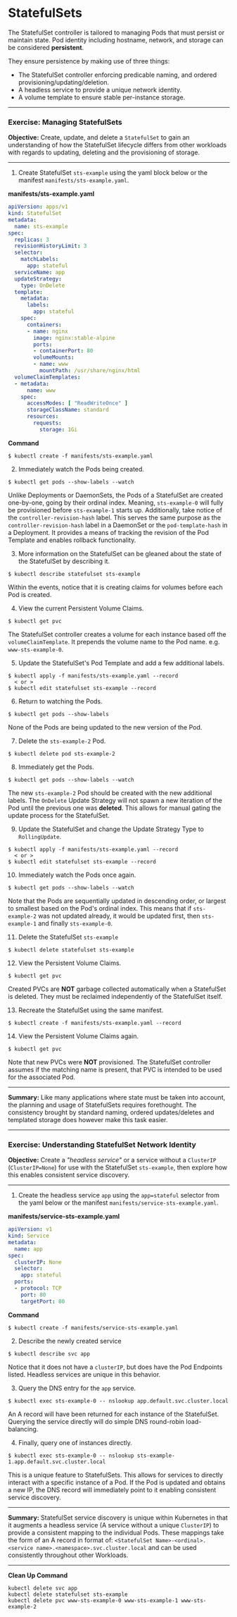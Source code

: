# StatefulSets
The StatefulSet controller is tailored to managing Pods that must persist or maintain state. Pod identity including
hostname, network, and storage can be considered **persistent**.

They ensure persistence by making use of three things:
* The StatefulSet controller enforcing predicable naming, and ordered provisioning/updating/deletion.
* A headless service to provide a unique network identity.
* A volume template to ensure stable per-instance storage.
---

### Exercise: Managing StatefulSets
**Objective:** Create, update, and delete a `StatefulSet` to gain an understanding of how the StatefulSet lifecycle
differs from other workloads with regards to updating, deleting and the provisioning of storage.

---

1) Create StatefulSet `sts-example` using the yaml block below or the manifest `manifests/sts-example.yaml`.

**manifests/sts-example.yaml**
```yaml
apiVersion: apps/v1
kind: StatefulSet
metadata:
  name: sts-example
spec:
  replicas: 3
  revisionHistoryLimit: 3
  selector:
    matchLabels:
      app: stateful
  serviceName: app
  updateStrategy:
    type: OnDelete
  template:
    metadata:
      labels:
        app: stateful
    spec:
      containers:
      - name: nginx
        image: nginx:stable-alpine
        ports:
        - containerPort: 80
        volumeMounts:
        - name: www
          mountPath: /usr/share/nginx/html
  volumeClaimTemplates:
  - metadata:
      name: www
    spec:
      accessModes: [ "ReadWriteOnce" ]
      storageClassName: standard
      resources:
        requests:
          storage: 1Gi
```

**Command**
```
$ kubectl create -f manifests/sts-example.yaml
```

2) Immediately watch the Pods being created.
```
$ kubectl get pods --show-labels --watch
```
Unlike Deployments or DaemonSets, the Pods of a StatefulSet are created one-by-one, going by their ordinal index.
Meaning, `sts-example-0` will fully be provisioned before `sts-example-1` starts up. Additionally, take notice of
the `controller-revision-hash` label. This serves the same purpose as the `controller-revision-hash` label in a
DaemonSet or the `pod-template-hash` in a Deployment. It provides a means of tracking the revision of the Pod
Template and enables rollback functionality.

3) More information on the StatefulSet can be gleaned about the state of the StatefulSet by describing it.
```
$ kubectl describe statefulset sts-example
```
Within the events, notice that it is creating claims for volumes before each Pod is created.

4) View the current Persistent Volume Claims.
```
$ kubectl get pvc
```
The StatefulSet controller creates a volume for each instance based off the `volumeClaimTemplate`. It prepends
the volume name to the Pod name. e.g. `www-sts-example-0`.

5) Update the StatefulSet's Pod Template and add a few additional labels.
```
$ kubectl apply -f manifests/sts-example.yaml --record
  < or >
$ kubectl edit statefulset sts-example --record
```

6) Return to watching the Pods.
```
$ kubectl get pods --show-labels
```
None of the Pods are being updated to the new version of the Pod.

7) Delete the `sts-example-2` Pod.
```
$ kubectl delete pod sts-example-2
```

8) Immediately get the Pods.
```
$ kubectl get pods --show-labels --watch
```
The new `sts-example-2` Pod should be created with the new additional labels. The `OnDelete` Update Strategy will
not spawn a new iteration of the Pod until the previous one was **deleted**. This allows for manual gating the
update process for the StatefulSet.

9) Update the StatefulSet and change the Update Strategy Type to `RollingUpdate`.
```
$ kubectl apply -f manifests/sts-example.yaml --record
  < or >
$ kubectl edit statefulset sts-example --record
```

10) Immediately watch the Pods once again.
```
$ kubectl get pods --show-labels --watch
```
Note that the Pods are sequentially updated in descending order, or largest to smallest based on the
Pod's ordinal index. This means that if `sts-example-2` was not updated already, it would be updated first, then
`sts-example-1` and finally `sts-example-0`.

11) Delete the StatefulSet `sts-example`
```
$ kubectl delete statefulset sts-example
```

12) View the Persistent Volume Claims.
```
$ kubectl get pvc
```
Created PVCs are **NOT** garbage collected automatically when a StatefulSet is deleted. They must be reclaimed
independently of the StatefulSet itself.

13) Recreate the StatefulSet using the same manifest.
```
$ kubectl create -f manifests/sts-example.yaml --record
```

14) View the Persistent Volume Claims again.
```
$ kubectl get pvc
```
Note that new PVCs were **NOT** provisioned. The StatefulSet controller assumes if the matching name is present,
that PVC is intended to be used for the associated Pod.

---

**Summary:** Like many applications where state must be taken into account, the planning and usage of StatefulSets
requires forethought. The consistency brought by standard naming, ordered updates/deletes and templated storage
does however make this task easier.

---

### Exercise: Understanding StatefulSet Network Identity

**Objective:** Create a _"headless service"_ or a service without a `ClusterIP` (`ClusterIP=None`) for use with the
StatefulSet `sts-example`, then explore how this enables consistent service discovery.

---

1) Create the headless service `app` using the `app=stateful` selector from the yaml below or the manifest
`manifests/service-sts-example.yaml`.

**manifests/service-sts-example.yaml**
```yaml
apiVersion: v1
kind: Service
metadata:
  name: app
spec:
  clusterIP: None
  selector:
    app: stateful
  ports:
  - protocol: TCP
    port: 80
    targetPort: 80
```

**Command**
```
$ kubectl create -f manifests/service-sts-example.yaml
```

2) Describe the newly created service
```
$ kubectl describe svc app
```
Notice that it does not have a `clusterIP`, but does have the Pod Endpoints listed. Headless services are unique
in this behavior.

3) Query the DNS entry for the `app` service.
```
$ kubectl exec sts-example-0 -- nslookup app.default.svc.cluster.local
```
An A record will have been returned for each instance of the StatefulSet. Querying the service directly will do
simple DNS round-robin load-balancing.

4) Finally, query one of instances directly.
```
$ kubectl exec sts-example-0 -- nslookup sts-example-1.app.default.svc.cluster.local
```
This is a unique feature to StatefulSets. This allows for services to directly interact with a specific instance
of a Pod. If the Pod is updated and obtains a new IP, the DNS record will immediately point to it enabling consistent
service discovery.

---

**Summary:** StatefulSet service discovery is unique within Kubernetes in that it augments a headless service
(A service without a unique `ClusterIP`) to provide a consistent mapping to the individual Pods. These mappings
take the form of an A record in format of: `<StatefulSet Name>-<ordinal>.<service name>.<namespace>.svc.cluster.local`
and can be used consistently throughout other Workloads.

---

**Clean Up Command**
```
kubectl delete svc app
kubectl delete statefulset sts-example
kubectl delete pvc www-sts-example-0 www-sts-example-1 www-sts-example-2
```
